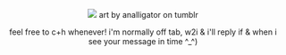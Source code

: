 <div align="center">

![](https://i.imgur.com/4jLxJaa.png)
art by analligator on tumblr

feel free to c+h whenever! i'm normally off tab, w2i &
i'll reply if & when i see your message in time ^_^)
